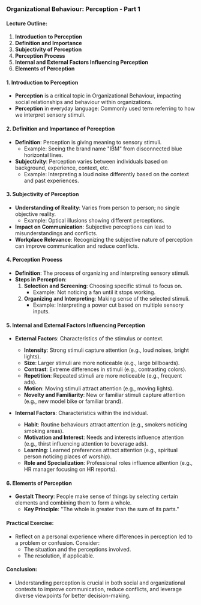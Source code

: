 ### Organizational Behaviour: Perception - Part 1

#### Lecture Outline:

1. **Introduction to Perception**
2. **Definition and Importance**
3. **Subjectivity of Perception**
4. **Perception Process**
5. **Internal and External Factors Influencing Perception**
6. **Elements of Perception**

#### 1. Introduction to Perception

- **Perception** is a critical topic in Organizational Behaviour, impacting social relationships and behaviour within organizations.
- **Perception** in everyday language: Commonly used term referring to how we interpret sensory stimuli.

#### 2. Definition and Importance of Perception

- **Definition**: Perception is giving meaning to sensory stimuli.
  - Example: Seeing the brand name "IBM" from disconnected blue horizontal lines.
- **Subjectivity**: Perception varies between individuals based on background, experience, context, etc.
  - Example: Interpreting a loud noise differently based on the context and past experiences.

#### 3. Subjectivity of Perception

- **Understanding of Reality**: Varies from person to person; no single objective reality.
  - Example: Optical illusions showing different perceptions.
- **Impact on Communication**: Subjective perceptions can lead to misunderstandings and conflicts.
- **Workplace Relevance**: Recognizing the subjective nature of perception can improve communication and reduce conflicts.

#### 4. Perception Process

- **Definition**: The process of organizing and interpreting sensory stimuli.
- **Steps in Perception**:
  1. **Selection and Screening**: Choosing specific stimuli to focus on.
     - Example: Not noticing a fan until it stops working.
  2. **Organizing and Interpreting**: Making sense of the selected stimuli.
     - Example: Interpreting a power cut based on multiple sensory inputs.

#### 5. Internal and External Factors Influencing Perception

- **External Factors**: Characteristics of the stimulus or context.

  - **Intensity**: Strong stimuli capture attention (e.g., loud noises, bright lights).
  - **Size**: Larger stimuli are more noticeable (e.g., large billboards).
  - **Contrast**: Extreme differences in stimuli (e.g., contrasting colors).
  - **Repetition**: Repeated stimuli are more noticeable (e.g., frequent ads).
  - **Motion**: Moving stimuli attract attention (e.g., moving lights).
  - **Novelty and Familiarity**: New or familiar stimuli capture attention (e.g., new model bike or familiar brand).
- **Internal Factors**: Characteristics within the individual.

  - **Habit**: Routine behaviours attract attention (e.g., smokers noticing smoking areas).
  - **Motivation and Interest**: Needs and interests influence attention (e.g., thirst influencing attention to beverage ads).
  - **Learning**: Learned preferences attract attention (e.g., spiritual person noticing places of worship).
  - **Role and Specialization**: Professional roles influence attention (e.g., HR manager focusing on HR reports).

#### 6. Elements of Perception

- **Gestalt Theory**: People make sense of things by selecting certain elements and combining them to form a whole.
  - **Key Principle**: "The whole is greater than the sum of its parts."

#### Practical Exercise:

- Reflect on a personal experience where differences in perception led to a problem or confusion. Consider:
  - The situation and the perceptions involved.
  - The resolution, if applicable.

#### Conclusion:

- Understanding perception is crucial in both social and organizational contexts to improve communication, reduce conflicts, and leverage diverse viewpoints for better decision-making.
